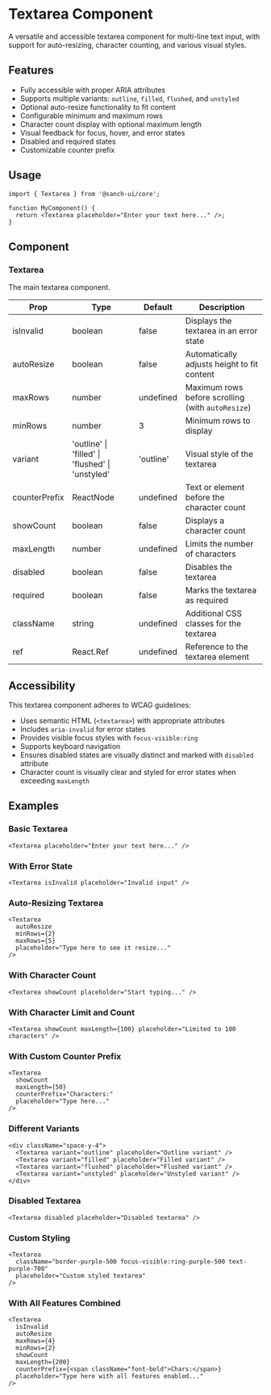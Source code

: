 # Textarea Component

A versatile and accessible textarea component for multi-line text input, with support for auto-resizing, character counting, and various visual styles.

## Features

- Fully accessible with proper ARIA attributes
- Supports multiple variants: `outline`, `filled`, `flushed`, and `unstyled`
- Optional auto-resize functionality to fit content
- Configurable minimum and maximum rows
- Character count display with optional maximum length
- Visual feedback for focus, hover, and error states
- Disabled and required states
- Customizable counter prefix

## Usage

```tsx
import { Textarea } from '@sanch-ui/core';

function MyComponent() {
  return <Textarea placeholder="Enter your text here..." />;
}
```

## Component

### Textarea

The main textarea component.

| **Prop**      | **Type**                                         | **Default** | **Description**                                   |
| ------------- | ------------------------------------------------ | ----------- | ------------------------------------------------- |
| isInvalid     | boolean                                          | false       | Displays the textarea in an error state           |
| autoResize    | boolean                                          | false       | Automatically adjusts height to fit content       |
| maxRows       | number                                           | undefined   | Maximum rows before scrolling (with `autoResize`) |
| minRows       | number                                           | 3           | Minimum rows to display                           |
| variant       | 'outline' \| 'filled' \| 'flushed' \| 'unstyled' | 'outline'   | Visual style of the textarea                      |
| counterPrefix | ReactNode                                        | undefined   | Text or element before the character count        |
| showCount     | boolean                                          | false       | Displays a character count                        |
| maxLength     | number                                           | undefined   | Limits the number of characters                   |
| disabled      | boolean                                          | false       | Disables the textarea                             |
| required      | boolean                                          | false       | Marks the textarea as required                    |
| className     | string                                           | undefined   | Additional CSS classes for the textarea           |
| ref           | React.Ref<HTMLTextAreaElement>                   | undefined   | Reference to the textarea element                 |

## Accessibility

This textarea component adheres to WCAG guidelines:

- Uses semantic HTML (`<textarea>`) with appropriate attributes
- Includes `aria-invalid` for error states
- Provides visible focus styles with `focus-visible:ring`
- Supports keyboard navigation
- Ensures disabled states are visually distinct and marked with `disabled` attribute
- Character count is visually clear and styled for error states when exceeding `maxLength`

## Examples

### Basic Textarea

```tsx
<Textarea placeholder="Enter your text here..." />
```

### With Error State

```tsx
<Textarea isInvalid placeholder="Invalid input" />
```

### Auto-Resizing Textarea

```tsx
<Textarea
  autoResize
  minRows={2}
  maxRows={5}
  placeholder="Type here to see it resize..."
/>
```

### With Character Count

```tsx
<Textarea showCount placeholder="Start typing..." />
```

### With Character Limit and Count

```tsx
<Textarea showCount maxLength={100} placeholder="Limited to 100 characters" />
```

### With Custom Counter Prefix

```tsx
<Textarea
  showCount
  maxLength={50}
  counterPrefix="Characters:"
  placeholder="Type here..."
/>
```

### Different Variants

```tsx
<div className="space-y-4">
  <Textarea variant="outline" placeholder="Outline variant" />
  <Textarea variant="filled" placeholder="Filled variant" />
  <Textarea variant="flushed" placeholder="Flushed variant" />
  <Textarea variant="unstyled" placeholder="Unstyled variant" />
</div>
```

### Disabled Textarea

```tsx
<Textarea disabled placeholder="Disabled textarea" />
```

### Custom Styling

```tsx
<Textarea
  className="border-purple-500 focus-visible:ring-purple-500 text-purple-700"
  placeholder="Custom styled textarea"
/>
```

### With All Features Combined

```tsx
<Textarea
  isInvalid
  autoResize
  maxRows={4}
  minRows={2}
  showCount
  maxLength={200}
  counterPrefix={<span className="font-bold">Chars:</span>}
  placeholder="Type here with all features enabled..."
/>
```
